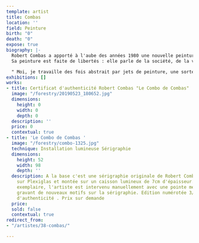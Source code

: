 ```yaml
---
template: artist
title: Combas
location: ''
field: Peinture
birth: "0"
death: "0"
expose: true
biography: |-
  Robert Combas a apporté à l'aube des années 1980 une nouvelle peinture figurative. Présent sur la scène artistique dès 1979, il est le créateur d'un mouvement que Ben appela "LA FIGURATION LIBRE", regroupant Rémi Blanchard, François Boisrond et Hervé Di Rosa.
  Sa peinture est faite de libertés : elle parle de la société, de la violence, de la sexualité, de la souffrance des gens, de leurs petits bonheurs, de leur petitesse, de leur grandeur ... Elle s'inspire du rock dont l'artiste est un fin amateur, des images populaires, des livres d'enfance, des manuels scolaires de tout ce qui fait une culture populaire accessible à tous.

  " Moi, je travaille des fois abstrait par jets de peinture, une sorte d'expressionnisme abstrait. Le figuratif c'est le côté amusant, pied sur terre; au départ c'était une réaction dérisoire contre les peintures intellectuelles du milieu de l'art des années 70. Moi je viens du milieu populaire, je vivais dans deux mondes différents. Il y a quand même des messages dans ma peinture : au départ c'est une certaine énergie, j'ai voulu peindre ce que je voulais. Dans la B.D on est coincé par les personnages, tandis que, dans cette peinture, je suis libre complètement libre, même par le format. "
exhibitions: []
works:
- title: Certificat d'authenticité Robert Combas "Le Combo de Combas"
  image: "/forestry/20190523_180652.jpg"
  dimensions:
    height: 0
    width: 0
    depth: 0
  description: ''
  price: 0
  contextual: true
- title: 'Le Combo de Combas '
  image: "/forestry/combo-1325.jpg"
  technique: Installation lumineuse Sérigraphie
  dimensions:
    height: 52
    width: 98
    depth: ''
  description: A la base c'est une sérigraphie originale de Robert Combas imprimée
    sur Plexiglas et montée sur un caisson lumineux de 7cm d'épaisseur. Pour chaque
    exemplaire, l'artiste est intervenu manuellement avec une pointe métallique, en
    gravant de nouveaux motifs sur la sérigraphie. Edition numérotée 3/25 . Certificat
    d'authenticité . Prix sur demande
  price: 
  sold: false
  contextual: true
redirect_from:
- "/artistes/38-combas/"

---
```

